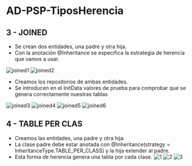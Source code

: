 # AD-PSP-TiposHerencia

## 3 - JOINED

 - Se crean dos entidades, una padre y otra hija.
 - Con la anotación @Inheritance se especifica la estrategia de herencia que vamos a usar.
   
![joined1](https://github.com/SebastianMillan/AD-PSP-TiposHerencia/assets/114216417/be8c8a41-c05d-4423-b12a-0c476fd9f342)
![joined2](https://github.com/SebastianMillan/AD-PSP-TiposHerencia/assets/114216417/04ce8e26-1518-43e9-a6e3-6ab93ee37cc6)

- Creamos los repositorios de ambas entidades.
- Se introducen en el InitData valores de prueba para comprobar que se genera correctamente nuestras tablas

![joined3](https://github.com/SebastianMillan/AD-PSP-TiposHerencia/assets/114216417/cacf409c-0d60-4bfd-814a-3dbcb04314b9)
![joined4](https://github.com/SebastianMillan/AD-PSP-TiposHerencia/assets/114216417/ba56f7fb-bdf7-4608-a37f-fcc00bb04240)
![joined5](https://github.com/SebastianMillan/AD-PSP-TiposHerencia/assets/114216417/1645ee01-12b9-4b51-9cdf-8a33cc54e368)
![joined6](https://github.com/SebastianMillan/AD-PSP-TiposHerencia/assets/114216417/acd2e34d-7e8d-4ecd-8a25-24150cade302)

## 4 - TABLE PER CLAS 

- Creamos las entidades, una padre y otra hija.
- La clase padre debe estar anotada con @Inheritance(strategy = InheritanceType.TABLE_PER_CLASS) y la hija extender al padre.
- Esta forma de herencia genera una tabla por cada clase.
![1](https://github.com/SebastianMillan/AD-PSP-TiposHerencia/assets/114216879/5c5c45f8-aba8-4bb4-b370-9529ad196fdb)
![2](https://github.com/SebastianMillan/AD-PSP-TiposHerencia/assets/114216879/4f97dcb3-970f-4377-a1a6-53b7cdda76e1)
![3](https://github.com/SebastianMillan/AD-PSP-TiposHerencia/assets/114216879/ef6c1794-7307-4a53-911a-ee4e30a6dd94)
